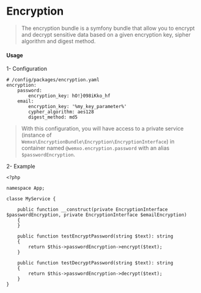 # Encryption

> The encryption bundle is a symfony bundle that allow you to encrypt and decrypt sensitive data based on a given encryption key, sipher algorithm and digest method.

#### Usage

1- Configuration

```
# /config/packages/encryption.yaml
encryption:
    password:
        encryption_key: hO!}098iKko_hf
    email:
        encryption_key: '%my_key_parameter%'
        cypher_algorithm: aes128
        digest_method: md5
```

> With this configuration, you will have access to a private service (instance of `Wemxo\EncryptionBundle\Encryption\EncryptionInterface`) in container named `@wemxo.encryption.password` with an alias `$passwordEncryption`.

2- Example

```
<?php

namespace App;

classe MyService {
    
    public function __construct(private EncryptionInterface $passwordEncryption, private EncryptionInterface $emailEncryption)
    {
    }
    
    public function testEncryptPassword(string $text): string
    {
        return $this->passwordEncryption->encrypt($text);
    }
    
    public function testDecryptPassword(string $text): string
    {
        return $this->passwordEncryption->decrypt($text);
    }
}
```
